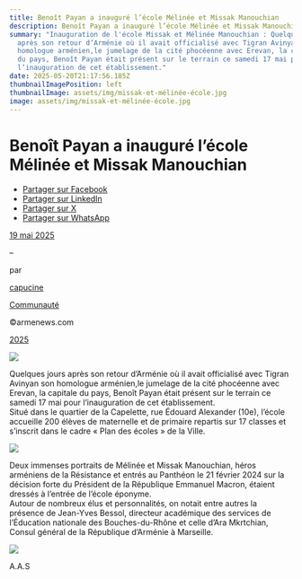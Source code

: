 ```yaml
---
title: Benoît Payan a inauguré l’école Mélinée et Missak Manouchian
description: Benoît Payan a inauguré l’école Mélinée et Missak Manouchian
summary: "Inauguration de l'école Missak et Mélinée Manouchian : Quelques jours
  après son retour d’Arménie où il avait officialisé avec Tigran Avinyan son
  homologue arménien,le jumelage de la cité phocéenne avec Erevan, la capitale
  du pays, Benoît Payan était présent sur le terrain ce samedi 17 mai pour
  l’inauguration de cet établissement."
date: 2025-05-20T21:17:56.185Z
thumbnailImagePosition: left
thumbnailImage: assets/img/missak-et-mélinée-école.jpg
image: assets/img/missak-et-mélinée-école.jpg
---
```

<!--StartFragment-->

# Benoît Payan a inauguré l’école Mélinée et Missak Manouchian

* [Partager sur Facebook](https://www.facebook.com/sharer/sharer.php?u=https%3A%2F%2Fwww.armenews.com%2Fbenoit-payan-a-inaugure-lecole-melinee-et-missak-manouchian%2F&title=Beno%C3%AEt%20Payan%20a%20inaugur%C3%A9%20l%E2%80%99%C3%A9cole%20M%C3%A9lin%C3%A9e%20et%20Missak%20Manouchian)
* [Partager sur LinkedIn](https://www.linkedin.com/shareArticle?mini=true&url=https%3A%2F%2Fwww.armenews.com%2Fbenoit-payan-a-inaugure-lecole-melinee-et-missak-manouchian%2F&title=Beno%C3%AEt%20Payan%20a%20inaugur%C3%A9%20l%E2%80%99%C3%A9cole%20M%C3%A9lin%C3%A9e%20et%20Missak%20Manouchian)
* [Partager sur X](https://x.com/share?url=https%3A%2F%2Fwww.armenews.com%2Fbenoit-payan-a-inaugure-lecole-melinee-et-missak-manouchian%2F&text=Beno%C3%AEt%20Payan%20a%20inaugur%C3%A9%20l%E2%80%99%C3%A9cole%20M%C3%A9lin%C3%A9e%20et%20Missak%20Manouchian)
* [Partager sur WhatsApp](https://api.whatsapp.com/send?text=Beno%C3%AEt%20Payan%20a%20inaugur%C3%A9%20l%E2%80%99%C3%A9cole%20M%C3%A9lin%C3%A9e%20et%20Missak%20Manouchian%20%E2%80%94%20https%3A%2F%2Fwww.armenews.com%2Fbenoit-payan-a-inaugure-lecole-melinee-et-missak-manouchian%2F)

[19 mai 2025](https://www.armenews.com/benoit-payan-a-inaugure-lecole-melinee-et-missak-manouchian/)

–

par

[capucine](https://www.armenews.com/author/capucine/)

[Communauté](https://www.armenews.com/categorie/communaute/)

©armenews.com

[2025](https://www.armenews.com/benoit-payan-a-inaugure-lecole-melinee-et-missak-manouchian/)

![](https://www.armenews.com/wp-content/uploads/2025/05/IMG_8792-e1747636328521.jpg)

Quelques jours après son retour d’Arménie où il avait officialisé avec Tigran Avinyan son homologue arménien,le jumelage de la cité phocéenne avec Erevan, la capitale du pays, Benoît Payan était présent sur le terrain ce samedi 17 mai pour l’inauguration de cet établissement.\
Situé dans le quartier de la Capelette, rue Édouard Alexander (10e), l’école accueille 200 élèves de maternelle et de primaire repartis sur 17 classes et s’inscrit dans le cadre « Plan des écoles » de la Ville.

![](https://www.armenews.com/wp-content/uploads/2025/05/IMG_8787.jpg)

Deux immenses portraits de Mélinée et Missak Manouchian, héros arméniens de la Résistance et entrés au Panthéon le 21 février 2024 sur la décision forte du Président de la République Emmanuel Macron, étaient dressés à l’entrée de l’école éponyme.\
Autour de nombreux élus et personnalités, on notait entre autres la présence de Jean-Yves Bessol, directeur académique des services de l’Éducation nationale des Bouches-du-Rhône et celle d’Ara Mkrtchian, Consul général de la République d’Arménie à Marseille.

![](https://www.armenews.com/wp-content/uploads/2025/05/IMG_8793.jpg)

A.A.S

<!--EndFragment-->